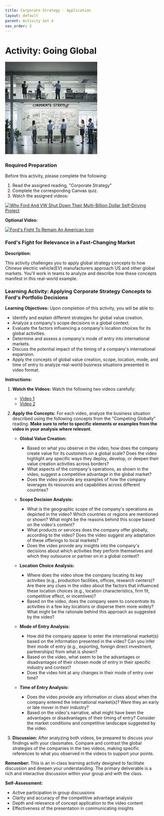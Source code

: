 ```yaml
---
title: Corporate Strategy - Application
layout: default
parent: Activity Set 4
nav_order: 3
---
```

# Activity: Going Global

<img src="/assets/images/corporate-strategy.jpeg" alt="People working together on a corporate strategy" width="300"/>

### Required Preparation

Before this activity, please complete the following:

1. Read the assigned reading, "Corporate Strategy"
2. Complete the corresponding Canvas quiz.
3. Watch the assigned videos:

[![Why Ford And VW Shut Down Their Multi-Billion Dollar Self-Driving Project](http://img.youtube.com/vi/NIvbrZ2BWTg/0.jpg)](http://www.youtube.com/watch?v=NIvbrZ2BWTg)

**Optional Video:**

[![Ford's Fight To Remain An American Icon](http://img.youtube.com/vi/Q7-ow9-HGcg/0.jpg)](http://www.youtube.com/watch?v=Q7-ow9-HGcg)



### Ford's Fight for Relevance in a Fast-Changing Market

**Description:**

This activity challenges you to apply global strategy concepts to how Chinese electric vehicle(EV) manufacturers approach US and other global markets. You'll work in teams to analyze and describe how these concepts manifest in this real-world example. 

### Learning Activity: Applying Corporate Strategy Concepts to Ford's Portfolio Decisions

**Learning Objectives:** Upon completion of this activity, you will be able to:

* Identify and explain different strategies for global value creation.
* Analyze a company's scope decisions in a global context.
* Evaluate the factors influencing a company's location choices for its global activities.
* Determine and assess a company's mode of entry into international markets.
* Discuss the potential impact of the timing of a company's international expansion.
* Apply the concepts of global value creation, scope, location, mode, and time of entry to analyze real-world business situations presented in video format.

**Instructions:**

1.  **Watch the Videos:** Watch the following two videos carefully:
    * [Video 1](http://www.youtube.com/watch?v=MOreJAyfUUU)
    * [Video 2](http://www.youtube.com/watch?v=mcMNXNhhBuE)

2.  **Apply the Concepts:** For each video, analyze the business situation described using the following concepts from the "Competing Globally" reading. **Make sure to refer to specific elements or examples from the video in your analysis where relevant.**

    * **Global Value Creation:**
        * Based on what you observe in the video, how does the company create value for its customers on a global scale? Does the video highlight any specific ways they deploy, develop, or deepen their value creation activities across borders?
        * What aspects of the company's operations, as shown in the video, suggest a competitive advantage in the global market?
        * Does the video provide any examples of how the company leverages its resources and capabilities across different countries?

    * **Scope Decision Analysis:**
        * What is the geographic scope of the company's operations as depicted in the video? Which countries or regions are mentioned or shown? What might be the reasons behind this scope based on the video's content?
        * What products or services does the company offer globally, according to the video? Does the video suggest any adaptation of these offerings to local markets?
        * Does the video provide any insights into the company's decisions about which activities they perform themselves and which they outsource or partner on in a global context?

    * **Location Choice Analysis:**
        * Where does the video show the company locating its key activities (e.g., production facilities, offices, research centers)? Are there any clues in the video about the factors that influenced these location choices (e.g., location characteristics, firm fit, competitive effect, or incentives)?
        * Based on the video, does the company seem to concentrate its activities in a few key locations or disperse them more widely? What might be the rationale behind this approach as suggested by the video?

    * **Mode of Entry Analysis:**
        * How did the company appear to enter the international market(s) based on the information presented in the video? Can you infer their mode of entry (e.g., exporting, foreign direct investment, partnerships) from what is shown?
        * Based on the video, what seem to be the advantages or disadvantages of their chosen mode of entry in their specific industry and context?
        * Does the video hint at any changes in their mode of entry over time?

    * **Time of Entry Analysis:**
        * Does the video provide any information or clues about when the company entered the international market(s)? Were they an early or late mover in their industry?
        * Based on the video's narrative, what might have been the advantages or disadvantages of their timing of entry? Consider the market conditions and competitive landscape suggested by the video.

3.  **Discussion:** After analyzing both videos, be prepared to discuss your findings with your classmates. Compare and contrast the global strategies of the companies in the two videos, making specific references to what you observed in the videos to support your points.


**Remember:** This is an in-class learning activity designed to facilitate discussion and deepen your understanding. The primary deliverable is a rich and interactive discussion within your group and with the class.

**Self-Assessment:**

* Active participation in group discussions
* Clarity and accuracy of the competitive advantage analysis
* Depth and relevance of concept application to the video content
* Effectiveness of the presentation in communicating insights